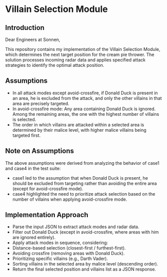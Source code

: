 # Villain Selection Module

## Introduction

Dear Engineers at Sonnen,

This repository contains my implementation of the Villain Selection Module, which determines the next target position for the cream pie thrower. The solution processes incoming radar data and applies specified attack strategies to identify the optimal attack position.

## Assumptions
* In all attack modes except avoid-crossfire, if Donald Duck is present in an area, he is excluded from the attack, and only the other villains in that area are precisely targeted.
* In avoid-crossfire mode: Any area containing Donald Duck is ignored. Among the remaining areas, the one with the highest number of villains is selected.
* The order in which villains are attacked within a selected area is determined by their malice level, with higher malice villains being targeted first.

## Note on Assumptions

The above assumptions were derived from analyzing the behavior of case1 and case4 in the test suite:
* case1 led to the assumption that when Donald Duck is present, he should be excluded from targeting rather than avoiding the entire area (except for avoid-crossfire mode).
* case4 highlighted the need to prioritize attack selection based on the number of villains when applying avoid-crossfire mode.

## Implementation Approach
* Parse the input JSON to extract attack modes and radar data.
* Filter out Donald Duck (except in avoid-crossfire, where areas with him are ignored entirely).
* Apply attack modes in sequence, considering:
* Distance-based selection (closest-first / furthest-first).
* Avoiding crossfire (removing areas with Donald Duck).
* Prioritizing specific villains (e.g., Darth Vader).
* Sorting villains in the selected area by malice level (descending order).
* Return the final selected position and villains list as a JSON response.

